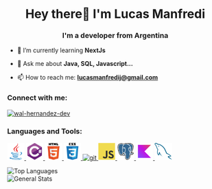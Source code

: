 <h1 align="center">Hey there👋 I'm Lucas Manfredi</h1>
<h3 align="center">I'm a developer from Argentina</h3>

<!--
**LucasManf/LucasManf** is a ✨ _special_ ✨ repository because its `README.md` (this file) appears on your GitHub profile.

Here are some ideas to get you started:

- 🔭 I’m currently working on ...
- 👯 I’m looking to collaborate on ...
- 🤔 I’m looking for help with ...
- 😄 Pronouns: ...
- ⚡ Fun fact: ...
-->

- 🌱 I’m currently learning **NextJs**
  
- 💬 Ask me about **Java, SQL, Javascript...**
  
- 📫 How to reach me: **lucasmanfredij@gmail.com**

<h3 align="left">Connect with me:</h3>
<p align="left">
<a href="https://linkedin.com/in/lucas-manfredi-975677220" target="blank"><img align="center" src="https://raw.githubusercontent.com/rahuldkjain/github-profile-readme-generator/master/src/images/icons/Social/linked-in-alt.svg" alt="wal-hernandez-dev" height="30" width="40" /></a>
</p>

<h3 align="left">Languages and Tools:</h3>
<p align="left">
  <!-- Java -->
  <a href="https://www.java.com" target="_blank" rel="noreferrer"> 
    <img src="https://github.com/devicons/devicon/blob/master/icons/java/java-original.svg" alt="csharp" width="40" height="40"/> 
  </a>
  <!-- C# -->
  <a href="https://docs.microsoft.com/en-us/dotnet/csharp/" target="_blank" rel="noreferrer"> 
    <img src="https://raw.githubusercontent.com/devicons/devicon/master/icons/csharp/csharp-original.svg" alt="csharp" width="40" height="40"/> 
  </a>
    <!-- HTML5 -->
  <a href="https://www.w3.org/html/" target="_blank" rel="noreferrer"> 
    <img src="https://raw.githubusercontent.com/devicons/devicon/master/icons/html5/html5-original-wordmark.svg" alt="html5" width="40" height="40"/> 
  </a> 
  <!-- CSS3 -->
  <a href="https://www.w3schools.com/css/" target="_blank" rel="noreferrer"> 
    <img src="https://raw.githubusercontent.com/devicons/devicon/master/icons/css3/css3-original-wordmark.svg" alt="css3" width="40" height="40"/> 
  </a>  
  <!-- Git -->
  <a href="https://git-scm.com/" target="_blank" rel="noreferrer"> 
    <img src="https://www.vectorlogo.zone/logos/git-scm/git-scm-icon.svg" alt="git" width="40" height="40"/> 
  </a> 
  <!-- JavaScript -->
  <a href="https://developer.mozilla.org/en-US/docs/Web/JavaScript" target="_blank" rel="noreferrer"> 
    <img src="https://raw.githubusercontent.com/devicons/devicon/master/icons/javascript/javascript-original.svg" alt="javascript" width="40" height="40"/> 
  </a>
  <!-- PostgreSQL -->
  <a href="https://www.postgresql.org" target="_blank" rel="noreferrer"> 
    <img src="https://github.com/devicons/devicon/blob/master/icons/postgresql/postgresql-original.svg" width="40" height="40"/> 
  </a> 
  <!-- Kotlin -->
  <a href="https://kotlinlang.org" target="_blank" rel="noreferrer"> 
    <img src="https://github.com/devicons/devicon/blob/master/icons/kotlin/kotlin-original.svg" width="40" height="40"/> 
  </a> 
  <a href="https://www.mysql.com/" target="_blank" rel="noreferrer"> 
    <img src="https://github.com/devicons/devicon/blob/master/icons/mysql/mysql-original.svg" width="40" height="40"/> 
  </a> 
</p>

<!-- GitHub Streak -->
<!--
  <p>
    <img align="center" src="https://github-readme-streak-stats.herokuapp.com/?user=lucasmanf&theme=dark" alt="GitHub Streak" />
  </p>
-->

  <!-- Top Languages -->
  <p>
    <img align="left" src="https://github-readme-stats.vercel.app/api/top-langs?username=lucasmanf&show_icons=true&theme=dark&locale=en&layout=compact" alt="Top Languages" />
  </p>

  <!-- General Stats -->
  <p style="clear: both;">
    <img align="center" src="https://github-readme-stats.vercel.app/api?username=lucasmanf&show_icons=true&theme=dark&locale=en" alt="General Stats" />
  </p>
